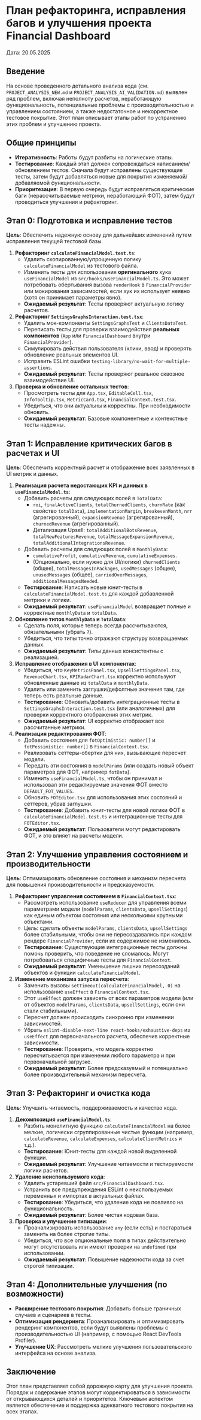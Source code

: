 # План рефакторинга, исправления багов и улучшения проекта Financial Dashboard

Дата: 20.05.2025

## Введение

На основе проведенного детального анализа кода (см. `PROJECT_ANALYSIS_NEW.md` и `PROJECT_ANALYSIS_AI_VALIDATION.md`) выявлен ряд проблем, включая неполноту расчетов, неработающую функциональность, потенциальные проблемы с производительностью и управлением состоянием, а также недостаточное и некорректное тестовое покрытие. Этот план описывает этапы работ по устранению этих проблем и улучшению проекта.

## Общие принципы

*   **Итеративность**: Работы будут разбиты на логические этапы.
*   **Тестирование**: Каждый этап должен сопровождаться написанием/обновлением тестов. Сначала будут исправлены существующие тесты, затем будут добавляться новые для покрытия изменяемой/добавляемой функциональности.
*   **Приоритезация**: В первую очередь будут исправляться критические баги (нерассчитываемые метрики, неработающий ФОТ), затем будут проводиться улучшения и рефакторинг.

## Этап 0: Подготовка и исправление тестов

**Цель**: Обеспечить надежную основу для дальнейших изменений путем исправления текущей тестовой базы.

1.  **Рефакторинг `calculateFinancialModel.test.ts`**:
    *   Удалить скопированную/упрощенную логику `calculateFinancialModel` из тестового файла.
    *   Изменить тесты для использования **оригинального** хука `useFinancialModel` из `src/hooks/useFinancialModel.ts`. Это может потребовать обертывания вызова `renderHook` в `FinancialProvider` или мокирования зависимостей, если хук их использует неявно (хотя он принимает параметры явно).
    *   **Ожидаемый результат**: Тесты проверяют актуальную логику расчетов.
2.  **Рефакторинг `SettingsGraphsInteraction.test.tsx`**:
    *   Удалить мок-компоненты `SettingsGraphsTest` и `ClientsDataTest`.
    *   Переписать тесты для проверки взаимодействия **реальных компонентов** (`App` или `FinancialDashboard` внутри `FinancialProvider`).
    *   Симулировать действия пользователя (клики, ввод) и проверять обновление реальных элементов UI.
    *   Исправить ESLint ошибки `testing-library/no-wait-for-multiple-assertions`.
    *   **Ожидаемый результат**: Тесты проверяют реальное сквозное взаимодействие UI.
3.  **Проверка и обновление остальных тестов**:
    *   Просмотреть тесты для `App.tsx`, `EditableCell.tsx`, `InfoTooltip.tsx`, `MetricCard.tsx`, `FinancialContext.test.tsx`.
    *   Убедиться, что они актуальны и корректны. При необходимости обновить.
    *   **Ожидаемый результат**: Базовые компонентные и контекстные тесты надежны.

## Этап 1: Исправление критических багов в расчетах и UI

**Цель**: Обеспечить корректный расчет и отображение всех заявленных в UI метрик и данных.

1.  **Реализация расчета недостающих KPI и данных в `useFinancialModel.ts`**:
    *   Добавить расчеты для следующих полей в `TotalData`:
        *   `roi`, `finalActiveClients`, `totalChurnedClients`, `churnRate` (как свойство `totalData`), `implementationMargin`, `breakevenMonth`, `nrr` (агрегированный), `expansionRevenue` (агрегированный), `churnedRevenue` (агрегированный).
        *   Детализация Upsell: `totalAdditionalBotsRevenue`, `totalNewFeaturesRevenue`, `totalMessageExpansionRevenue`, `totalAdditionalIntegrationsRevenue`.
    *   Добавить расчеты для следующих полей в `MonthlyData`:
        *   `cumulativeProfit`, `cumulativeRevenue`, `cumulativeExpenses`.
        *   (Опционально, если нужно для UI/логики) `churnedClients` (общее), `totalMessagesInPackages`, `usedMessages` (общее), `unusedMessages` (общее), `carriedOverMessages`, `additionalMessagesNeeded`.
    *   **Тестирование**: Написать новые юнит-тесты в `calculateFinancialModel.test.ts` для каждой добавленной метрики и логики.
    *   **Ожидаемый результат**: `useFinancialModel` возвращает полные и корректные `monthlyData` и `totalData`.
2.  **Обновление типов `MonthlyData` и `TotalData`**:
    *   Сделать поля, которые теперь всегда рассчитываются, обязательными (убрать `?`).
    *   Убедиться, что типы точно отражают структуру возвращаемых данных.
    *   **Ожидаемый результат**: Типы данных консистентны с реализацией.
3.  **Исправление отображения в UI компонентах**:
    *   Убедиться, что `KeyMetricsPanel.tsx`, `UpsellSettingsPanel.tsx`, `RevenueChart.tsx`, `KPIRadarChart.tsx` корректно используют обновленные данные из `totalData` и `monthlyData`.
    *   Удалить или заменить заглушки/дефолтные значения там, где теперь есть реальные данные.
    *   **Тестирование**: Обновить/добавить интеграционные тесты в `SettingsGraphsInteraction.test.tsx` (или аналогичных) для проверки корректного отображения этих метрик.
    *   **Ожидаемый результат**: UI корректно отображает все рассчитанные метрики.
4.  **Реализация редактирования ФОТ**:
    *   Добавить состояния для `fotOptimistic: number[]` и `fotPessimistic: number[]` в `FinancialContext.tsx`.
    *   Реализовать сеттеры-обертки для них, вызывающие пересчет модели.
    *   Передать эти состояния в `modelParams` (или создать новый объект параметров для ФОТ, например `fotData`).
    *   Изменить `useFinancialModel.ts`, чтобы он принимал и использовал эти редактируемые значения ФОТ вместо `DEFAULT_FOT_VALUES`.
    *   Обновить `FOTEditor.tsx` для использования этих состояний и сеттеров, убрав заглушки.
    *   **Тестирование**: Добавить юнит-тесты для новой логики ФОТ в `calculateFinancialModel.test.ts` и интеграционные тесты для `FOTEditor.tsx`.
    *   **Ожидаемый результат**: Пользователи могут редактировать ФОТ, и это влияет на расчеты модели.

## Этап 2: Улучшение управления состоянием и производительности

**Цель**: Оптимизировать обновление состояния и механизм пересчета для повышения производительности и предсказуемости.

1.  **Рефакторинг управления состоянием в `FinancialContext.tsx`**:
    *   Рассмотреть использование `useReducer` для управления всеми параметрами модели (`modelParams`, `clientsData`, `upsellSettings`) как единым объектом состояния или несколькими крупными объектами.
    *   Цель: сделать объекты `modelParams`, `clientsData`, `upsellSettings` более стабильными, чтобы они не пересоздавались при каждом рендере `FinancialProvider`, если их содержимое не изменилось.
    *   **Тестирование**: Существующие интеграционные тесты должны помочь проверить, что поведение не сломалось. Могут потребоваться специфичные тесты для `FinancialContext`.
    *   **Ожидаемый результат**: Уменьшение лишних пересозданий объектов и функции `calculateFinancialModel`.
2.  **Изменение механизма запуска пересчета**:
    *   Заменить вызовы `setTimeout(calculateFinancialModel, 0)` на использование `useEffect` в `FinancialContext.tsx`.
    *   Этот `useEffect` должен зависеть от всех параметров модели (или от объектов `modelParams`, `clientsData`, `upsellSettings`, если они стали стабильными).
    *   Пересчет должен происходить синхронно при изменении зависимостей.
    *   Убрать `eslint-disable-next-line react-hooks/exhaustive-deps` из `useEffect` для первоначального расчета, обеспечив корректные зависимости.
    *   **Тестирование**: Проверить, что модель корректно пересчитывается при изменении любого параметра и при первоначальной загрузке.
    *   **Ожидаемый результат**: Более предсказуемый и потенциально более производительный механизм пересчета.

## Этап 3: Рефакторинг и очистка кода

**Цель**: Улучшить читаемость, поддерживаемость и качество кода.

1.  **Декомпозиция `useFinancialModel.ts`**:
    *   Разбить монолитную функцию `calculateFinancialModel` на более мелкие, логически сгруппированные чистые функции (например, `calculateRevenue`, `calculateExpenses`, `calculateClientMetrics` и т.д.).
    *   **Тестирование**: Юнит-тесты для каждой новой выделенной функции.
    *   **Ожидаемый результат**: Улучшение читаемости и тестируемости логики расчетов.
2.  **Удаление неиспользуемого кода**:
    *   Удалить устаревший файл `src/FinancialDashboard.tsx`.
    *   Устранить все предупреждения ESLint о неиспользуемых переменных и импортах в актуальных файлах.
    *   **Тестирование**: Убедиться, что удаление кода не повлияло на функциональность.
    *   **Ожидаемый результат**: Более чистая кодовая база.
3.  **Проверка и улучшение типизации**:
    *   Проанализировать использование `any` (если есть) и постараться заменить на более строгие типы.
    *   Убедиться, что все опциональные поля в типах действительно могут отсутствовать или имеют проверки на `undefined` при использовании.
    *   **Ожидаемый результат**: Повышение надежности кода за счет строгой типизации.

## Этап 4: Дополнительные улучшения (по возможности)

*   **Расширение тестового покрытия**: Добавить больше граничных случаев и сценариев в тесты.
*   **Оптимизация рендеринга**: Проанализировать и оптимизировать рендеринг компонентов, если будут выявлены проблемы с производительностью UI (например, с помощью React DevTools Profiler).
*   **Улучшение UX**: Рассмотреть мелкие улучшения пользовательского интерфейса на основе анализа.

## Заключение

Этот план представляет собой дорожную карту для улучшения проекта. Порядок и содержание этапов могут корректироваться в зависимости от открывающихся деталей и приоритетов. Ключевым аспектом является обеспечение и поддержка адекватного тестового покрытия на всех этапах.

